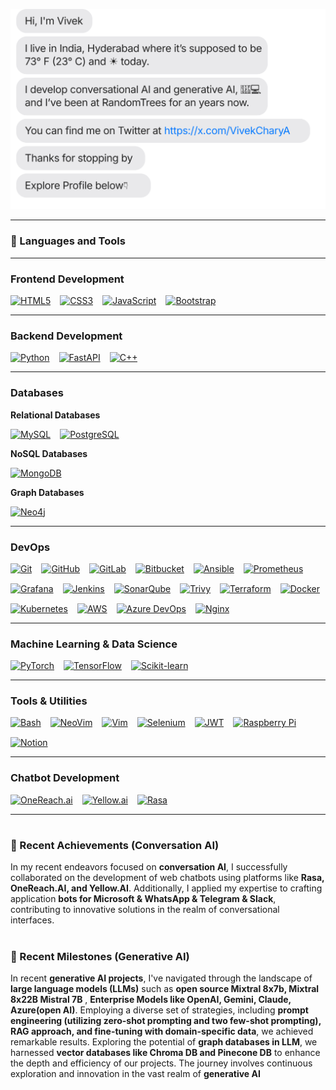 [![](https://raw.githubusercontent.com/nani757/nani757/main/chat.svg?token=AAABPWFQB3UQVH67GAPKNRLAXLBQG)](https://x.com/VivekCharyA)


---
### 🧰 Languages and Tools



---

### **Frontend Development**
<div style="display: flex; flex-wrap: wrap; gap: 15px;">
    <a href="https://developer.mozilla.org/en-US/docs/Web/Guide/HTML/HTML5"><img src="https://img.shields.io/badge/HTML5-E34F26?style=for-the-badge&logo=html5&logoColor=white" alt="HTML5"></a>
    <a href="https://developer.mozilla.org/en-US/docs/Web/CSS"><img src="https://img.shields.io/badge/CSS3-1572B6?style=for-the-badge&logo=css3&logoColor=white" alt="CSS3"></a>
    <a href="https://developer.mozilla.org/en-US/docs/Web/JavaScript"><img src="https://img.shields.io/badge/JavaScript-F7DF1E?style=for-the-badge&logo=javascript&logoColor=black" alt="JavaScript"></a>
    <a href="https://getbootstrap.com/"><img src="https://img.shields.io/badge/Bootstrap-563D7C?style=for-the-badge&logo=bootstrap&logoColor=white" alt="Bootstrap"></a>
</div>

---

### **Backend Development**
<div style="display: flex; flex-wrap: wrap; gap: 15px;">
    <a href="https://www.python.org/"><img src="https://img.shields.io/badge/Python-3776AB?style=for-the-badge&logo=python&logoColor=white" alt="Python"></a>
    <a href="https://fastapi.tiangolo.com/"><img src="https://img.shields.io/badge/FastAPI-109989?style=for-the-badge&logo=fastapi&logoColor=white" alt="FastAPI"></a>
    <a href="http://www.cplusplus.com/"><img src="https://img.shields.io/badge/C++-00599C?style=for-the-badge&logo=cplusplus&logoColor=white" alt="C++"></a>
</div>

---

### **Databases**
**Relational Databases**  
<div style="display: flex; flex-wrap: wrap; gap: 15px;">
    <a href="https://www.mysql.com/"><img src="https://img.shields.io/badge/MySQL-00000F?style=for-the-badge&logo=mysql&logoColor=white" alt="MySQL"></a>
    <a href="https://www.postgresql.org/"><img src="https://img.shields.io/badge/PostgreSQL-316192?style=for-the-badge&logo=postgresql&logoColor=white" alt="PostgreSQL"></a>
</div>

**NoSQL Databases**  
<div style="display: flex; flex-wrap: wrap; gap: 15px;">
    <a href="https://www.mongodb.com/"><img src="https://img.shields.io/badge/MongoDB-4EA94B?style=for-the-badge&logo=mongodb&logoColor=white" alt="MongoDB"></a>
</div>

**Graph Databases**  
<div style="display: flex; flex-wrap: wrap; gap: 15px;">
    <a href="https://neo4j.com/"><img src="https://img.shields.io/badge/Neo4j-008CC1?style=for-the-badge&logo=neo4j&logoColor=white" alt="Neo4j"></a>
</div>

---

### **DevOps**
<div style="display: flex; flex-wrap: wrap; gap: 15px;">
    <a href="https://git-scm.com/"><img src="https://img.shields.io/badge/Git-F05032?style=for-the-badge&logo=git&logoColor=white" alt="Git"></a>
    <a href="https://github.com/"><img src="https://img.shields.io/badge/GitHub-181717?style=for-the-badge&logo=github&logoColor=white" alt="GitHub"></a>
    <a href="https://about.gitlab.com/"><img src="https://img.shields.io/badge/GitLab-330F63?style=for-the-badge&logo=gitlab&logoColor=white" alt="GitLab"></a>
    <a href="https://bitbucket.org/"><img src="https://img.shields.io/badge/Bitbucket-0052CC?style=for-the-badge&logo=bitbucket&logoColor=white" alt="Bitbucket"></a>
    <a href="https://www.ansible.com/"><img src="https://img.shields.io/badge/Ansible-EE0000?style=for-the-badge&logo=ansible&logoColor=white" alt="Ansible"></a>
    <a href="https://prometheus.io/"><img src="https://img.shields.io/badge/Prometheus-E6522C?style=for-the-badge&logo=prometheus&logoColor=white" alt="Prometheus"></a>
    <a href="https://grafana.com/"><img src="https://img.shields.io/badge/Grafana-F46800?style=for-the-badge&logo=grafana&logoColor=white" alt="Grafana"></a>
    <a href="https://www.jenkins.io/"><img src="https://img.shields.io/badge/Jenkins-D24939?style=for-the-badge&logo=jenkins&logoColor=white" alt="Jenkins"></a>
    <a href="https://www.sonarqube.org/"><img src="https://img.shields.io/badge/SonarQube-4E9BCD?style=for-the-badge&logo=sonarqube&logoColor=white" alt="SonarQube"></a>
    <a href="https://github.com/aquasecurity/trivy"><img src="https://img.shields.io/badge/Trivy-4F8CFF?style=for-the-badge&logo=trivy&logoColor=white" alt="Trivy"></a>
    <a href="https://www.terraform.io/"><img src="https://img.shields.io/badge/Terraform-623CE4?style=for-the-badge&logo=terraform&logoColor=white" alt="Terraform"></a>
    <a href="https://www.docker.com/"><img src="https://img.shields.io/badge/Docker-2496ED?style=for-the-badge&logo=docker&logoColor=white" alt="Docker"></a>
    <a href="https://kubernetes.io/"><img src="https://img.shields.io/badge/Kubernetes-326CE5?style=for-the-badge&logo=kubernetes&logoColor=white" alt="Kubernetes"></a>
    <a href="https://aws.amazon.com/"><img src="https://img.shields.io/badge/AWS-FF9900?style=for-the-badge&logo=amazon-aws&logoColor=white" alt="AWS"></a>
    <a href="https://azure.microsoft.com/en-us/services/devops/"><img src="https://img.shields.io/badge/Azure%20DevOps-0078D7?style=for-the-badge&logo=azure-devops&logoColor=white" alt="Azure DevOps"></a>
    <a href="https://www.nginx.com/"><img src="https://img.shields.io/badge/Nginx-009639?style=for-the-badge&logo=nginx&logoColor=white" alt="Nginx"></a>
</div>


---

### **Machine Learning & Data Science**
<div style="display: flex; flex-wrap: wrap; gap: 15px;">
    <a href="https://pytorch.org/"><img src="https://img.shields.io/badge/PyTorch-EE4C2C?style=for-the-badge&logo=pytorch&logoColor=white" alt="PyTorch"></a>
    <a href="https://www.tensorflow.org/"><img src="https://img.shields.io/badge/TensorFlow-FF6F00?style=for-the-badge&logo=tensorflow&logoColor=white" alt="TensorFlow"></a>
    <a href="https://scikit-learn.org/"><img src="https://img.shields.io/badge/Scikit--learn-F7931E?style=for-the-badge&logo=scikit-learn&logoColor=white" alt="Scikit-learn"></a>
</div>

---

### **Tools & Utilities**
<div style="display: flex; flex-wrap: wrap; gap: 15px;">
    <a href="https://www.gnu.org/software/bash/"><img src="https://img.shields.io/badge/Bash-4EAA25?style=for-the-badge&logo=gnu-bash&logoColor=white" alt="Bash"></a>
    <a href="https://neovim.io/"><img src="https://img.shields.io/badge/NeoVim-57A143?style=for-the-badge&logo=neovim&logoColor=white" alt="NeoVim"></a>
    <a href="https://www.vim.org/"><img src="https://img.shields.io/badge/Vim-019733?style=for-the-badge&logo=vim&logoColor=white" alt="Vim"></a>
    <a href="https://www.selenium.dev/"><img src="https://img.shields.io/badge/Selenium-43B02A?style=for-the-badge&logo=selenium&logoColor=white" alt="Selenium"></a>
    <a href="https://jwt.io/"><img src="https://img.shields.io/badge/JWT-black?style=for-the-badge&logo=JSON%20web%20tokens" alt="JWT"></a>
    <a href="https://www.raspberrypi.org/"><img src="https://img.shields.io/badge/RaspberryPi-A22022?style=for-the-badge&logo=raspberry-pi&logoColor=white" alt="Raspberry Pi"></a>
    <a href="https://www.notion.so/"><img src="https://img.shields.io/badge/Notion-%23000000.svg?style=for-the-badge&logo=notion&logoColor=white" alt="Notion"></a>
</div>


---

### **Chatbot Development**
<div style="display: flex; flex-wrap: wrap; gap: 15px;">
    <a href="https://www.onereach.ai/"><img src="https://img.shields.io/badge/OneReach.ai-orange?style=for-the-badge" alt="OneReach.ai"></a>
    <a href="https://www.yellow.ai/"><img src="https://img.shields.io/badge/Yellow.ai-yellow?style=for-the-badge" alt="Yellow.ai"></a>
    <a href="https://rasa.com/"><img src="https://img.shields.io/badge/Rasa-3776AB?style=for-the-badge&logo=rasa&logoColor=white" alt="Rasa"></a>
</div>

---


#



### 🚀 Recent Achievements (Conversation AI)

In my recent endeavors focused on **conversation AI**, I successfully collaborated on the development of web chatbots using platforms like **Rasa, OneReach.AI, and Yellow.AI**. Additionally, I applied my expertise to crafting application **bots for Microsoft & WhatsApp & Telegram & Slack**, contributing to innovative solutions in the realm of conversational interfaces.

#

### 🌌 Recent Milestones (Generative AI)

In recent **generative AI projects**, I've navigated through the landscape of **large language models (LLMs)** such as **open source Mixtral 8x7b, Mixtral 8x22B Mistral 7B** ,
**Enterprise Models like OpenAI, Gemini, Claude, Azure(open AI)**. Employing a diverse set of strategies, including **prompt engineering (utilizing zero-shot prompting and two few-shot prompting), RAG approach, and fine-tuning with domain-specific data**, we achieved remarkable results. Exploring the potential of **graph databases in LLM**, we harnessed **vector databases like Chroma DB and Pinecone DB** to enhance the depth and efficiency of our projects. The journey involves continuous exploration and innovation in the vast realm of **generative AI**
